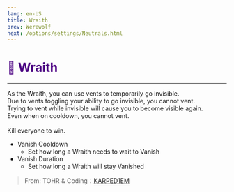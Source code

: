 ```yaml
---
lang: en-US
title: Wraith
prev: Werewolf
next: /options/settings/Neutrals.html
---
```


# <font color="#4b0082">🩻 <b>Wraith</b></font> <Badge text="Killing" type="tip" vertical="middle"/>
---

As the Wraith, you can use vents to temporarily go invisible.<br>
Due to vents toggling your ability to go invisible, you cannot vent.<br>
Trying to vent while invisible will cause you to become visible again.<br>
Even when on cooldown, you cannot vent.<br><br>
Kill everyone to win.
* Vanish Cooldown
  * Set how long a Wraith needs to wait to Vanish
* Vanish Duration
  * Set how long a Wraith will stay Vanished

> From: TOHR & Coding：[KARPED1EM](https://github.com/KARPED1EM)